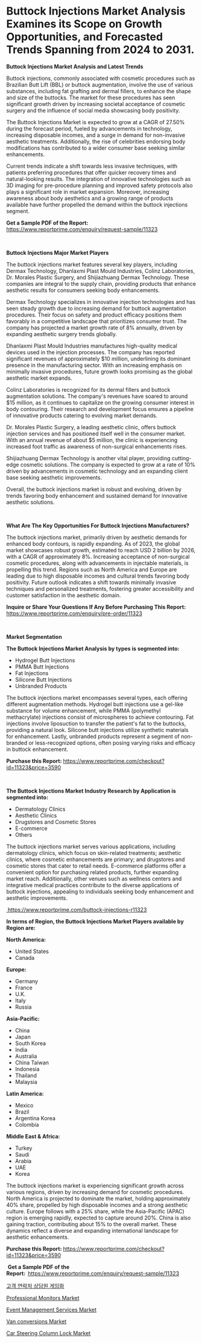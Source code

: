 <p><h1>Buttock Injections Market Analysis Examines its Scope on Growth Opportunities, and Forecasted Trends Spanning from 2024 to 2031.</h1></p><p><strong>Buttock Injections Market Analysis and Latest Trends</strong></p>
<p><p>Buttock injections, commonly associated with cosmetic procedures such as Brazilian Butt Lift (BBL) or buttock augmentation, involve the use of various substances, including fat grafting and dermal fillers, to enhance the shape and size of the buttocks. The market for these procedures has seen significant growth driven by increasing societal acceptance of cosmetic surgery and the influence of social media showcasing body positivity. </p><p>The Buttock Injections Market is expected to grow at a CAGR of 27.50% during the forecast period, fueled by advancements in technology, increasing disposable incomes, and a surge in demand for non-invasive aesthetic treatments. Additionally, the rise of celebrities endorsing body modifications has contributed to a wider consumer base seeking similar enhancements. </p><p>Current trends indicate a shift towards less invasive techniques, with patients preferring procedures that offer quicker recovery times and natural-looking results. The integration of innovative technologies such as 3D imaging for pre-procedure planning and improved safety protocols also plays a significant role in market expansion. Moreover, increasing awareness about body aesthetics and a growing range of products available have further propelled the demand within the buttock injections segment.</p></p>
<p><strong>Get a Sample PDF of the Report:&nbsp;</strong> <a href="https://www.reportprime.com/enquiry/request-sample/11323">https://www.reportprime.com/enquiry/request-sample/11323</a></p>
<p>&nbsp;</p>
<p><strong>Buttock Injections Major Market Players</strong></p>
<p><p>The buttock injections market features several key players, including Dermax Technology, Dhanlaxmi Plast Mould Industries, Colinz Laboratories, Dr. Morales Plastic Surgery, and Shijiazhuang Dermax Technology. These companies are integral to the supply chain, providing products that enhance aesthetic results for consumers seeking body enhancements.</p><p>Dermax Technology specializes in innovative injection technologies and has seen steady growth due to increasing demand for buttock augmentation procedures. Their focus on safety and product efficacy positions them favorably in a competitive landscape that prioritizes consumer trust. The company has projected a market growth rate of 8% annually, driven by expanding aesthetic surgery trends globally.</p><p>Dhanlaxmi Plast Mould Industries manufactures high-quality medical devices used in the injection processes. The company has reported significant revenues of approximately $10 million, underlining its dominant presence in the manufacturing sector. With an increasing emphasis on minimally invasive procedures, future growth looks promising as the global aesthetic market expands.</p><p>Colinz Laboratories is recognized for its dermal fillers and buttock augmentation solutions. The company's revenues have soared to around $15 million, as it continues to capitalize on the growing consumer interest in body contouring. Their research and development focus ensures a pipeline of innovative products catering to evolving market demands.</p><p>Dr. Morales Plastic Surgery, a leading aesthetic clinic, offers buttock injection services and has positioned itself well in the consumer market. With an annual revenue of about $5 million, the clinic is experiencing increased foot traffic as awareness of non-surgical enhancements rises.</p><p>Shijiazhuang Dermax Technology is another vital player, providing cutting-edge cosmetic solutions. The company is expected to grow at a rate of 10% driven by advancements in cosmetic technology and an expanding client base seeking aesthetic improvements. </p><p>Overall, the buttock injections market is robust and evolving, driven by trends favoring body enhancement and sustained demand for innovative aesthetic solutions.</p></p>
<p>&nbsp;</p>
<p><strong>What Are The Key Opportunities For Buttock Injections Manufacturers?</strong></p>
<p><p>The buttock injections market, primarily driven by aesthetic demands for enhanced body contours, is rapidly expanding. As of 2023, the global market showcases robust growth, estimated to reach USD 2 billion by 2026, with a CAGR of approximately 8%. Increasing acceptance of non-surgical cosmetic procedures, along with advancements in injectable materials, is propelling this trend. Regions such as North America and Europe are leading due to high disposable incomes and cultural trends favoring body positivity. Future outlook indicates a shift towards minimally invasive techniques and personalized treatments, fostering greater accessibility and customer satisfaction in the aesthetic domain.</p></p>
<p><strong>Inquire or Share Your Questions If Any Before Purchasing This Report:</strong> <a href="https://www.reportprime.com/enquiry/pre-order/11323">https://www.reportprime.com/enquiry/pre-order/11323</a></p>
<p>&nbsp;</p>
<p><strong>Market Segmentation</strong></p>
<p><strong>The Buttock Injections Market Analysis by types is segmented into:</strong></p>
<p><ul><li>Hydrogel Butt Injections</li><li>PMMA Butt Injections</li><li>Fat Injections</li><li>Silicone Butt Injections</li><li>Unbranded Products</li></ul></p>
<p><p>The buttock injections market encompasses several types, each offering different augmentation methods. Hydrogel butt injections use a gel-like substance for volume enhancement, while PMMA (polymethyl methacrylate) injections consist of microspheres to achieve contouring. Fat injections involve liposuction to transfer the patient's fat to the buttocks, providing a natural look. Silicone butt injections utilize synthetic materials for enhancement. Lastly, unbranded products represent a segment of non-branded or less-recognized options, often posing varying risks and efficacy in buttock enhancement.</p></p>
<p><strong>Purchase this Report:&nbsp;</strong><a href="https://www.reportprime.com/checkout?id=11323&price=3590">https://www.reportprime.com/checkout?id=11323&price=3590</a></p>
<p>&nbsp;</p>
<p><strong>The Buttock Injections Market Industry Research by Application is segmented into:</strong></p>
<p><ul><li>Dermatology Clinics</li><li>Aesthetic Clinics</li><li>Drugstores and Cosmetic Stores</li><li>E-commerce</li><li>Others</li></ul></p>
<p><p>The buttock injections market serves various applications, including dermatology clinics, which focus on skin-related treatments; aesthetic clinics, where cosmetic enhancements are primary; and drugstores and cosmetic stores that cater to retail needs. E-commerce platforms offer a convenient option for purchasing related products, further expanding market reach. Additionally, other venues such as wellness centers and integrative medical practices contribute to the diverse applications of buttock injections, appealing to individuals seeking body enhancement and aesthetic improvements.</p></p>
<p><a href="https://www.reportprime.com/buttock-injections-r11323">&nbsp;https://www.reportprime.com/buttock-injections-r11323</a></p>
<p><strong>In terms of Region, the Buttock Injections Market Players available by Region are:</strong></p>
<p>
    <p> <strong> North America: </strong>
        <ul>
            <li>United States</li>
            <li>Canada</li>
        </ul>
        </p> 
    <p> <strong> Europe: </strong>
        <ul>
            <li>Germany</li>
            <li>France</li>
            <li>U.K.</li>
            <li>Italy</li>
            <li>Russia</li>
        </ul>
        </p> 
    <p> <strong> Asia-Pacific: </strong>
        <ul>
            <li>China</li>
            <li>Japan</li>
            <li>South Korea</li>
            <li>India</li>
            <li>Australia</li>
            <li>China Taiwan</li>
            <li>Indonesia</li>
            <li>Thailand</li>
            <li>Malaysia</li>
        </ul>
        </p> 
    <p> <strong> Latin America: </strong>
        <ul>
            <li>Mexico</li>
            <li>Brazil</li>
            <li>Argentina Korea</li>
            <li>Colombia</li>
        </ul>
        </p> 
    <p> <strong> Middle East & Africa: </strong>
        <ul>
            <li>Turkey</li>
            <li>Saudi</li>
            <li>Arabia</li>
            <li>UAE</li>
            <li>Korea</li>
        </ul>
    </p>
    </p>
<p><p>The buttock injections market is experiencing significant growth across various regions, driven by increasing demand for cosmetic procedures. North America is projected to dominate the market, holding approximately 40% share, propelled by high disposable incomes and a strong aesthetic culture. Europe follows with a 25% share, while the Asia-Pacific (APAC) region is emerging rapidly, expected to capture around 20%. China is also gaining traction, contributing about 15% to the overall market. These dynamics reflect a diverse and expanding international landscape for aesthetic enhancements.</p></p>
<p><strong>Purchase this Report: </strong><a href="https://www.reportprime.com/checkout?id=11323&price=3590">https://www.reportprime.com/checkout?id=11323&price=3590</a></p>
<p>&nbsp;<strong>Get a Sample PDF of the Report:&nbsp;&nbsp;</strong><a href="https://www.reportprime.com/enquiry/request-sample/11323">https://www.reportprime.com/enquiry/request-sample/11323</a></p>
<p><strong></strong></p>
<p><p><a href="https://medium.com/@ayeshasikdar777/%EA%B3%A0%EA%B0%9D-%EC%97%B0%EB%9D%BD-%EC%97%90%EC%9D%B4%EC%A0%84%ED%8A%B8-%EA%B2%8C%EC%9E%84%ED%99%94-%EC%8B%9C%EC%9E%A5%EC%9D%98-%ED%98%84%EC%9E%AC%EC%99%80-%EB%AF%B8%EB%9E%98-%EC%A0%84%EB%A7%9D%EC%9D%80-%EB%AC%B4%EC%97%87%EC%9D%B8%EA%B0%80%EC%9A%94-%EC%8B%9C%EC%9E%A5-%EB%B6%84%EC%84%9D-%EB%B0%8F-%ED%96%A5%ED%9B%84-%EB%B0%A9%ED%96%A5-2024-2031-cb8b2bb45d01">고객 연락처 상담원 게임화</a></p><p><a href="https://medium.com/@roberthamilton727/the-growth-of-the-professional-monitors-market-has-been-significant-driven-by-various-critical-b41ef578c3b1">Professional Monitors Market</a></p><p><a href="https://www.linkedin.com/pulse/event-management-services-market-research-report-includes-analysis-gxumc?trackingId=HU9Puz3bQ8yhUGkeu0GkZA%3D%3D">Event Management Services Market</a></p><p><a href="https://issuu.com/reportprime-2/docs/van-conversions-market-size-2030.pp_89c4e3d5848154">Van conversions Market</a></p><p><a href="https://issuu.com/reportprime-2/docs/car-steering-column-lock-market-siz_233ec9a2d20ad6">Car Steering Column Lock Market</a></p></p>